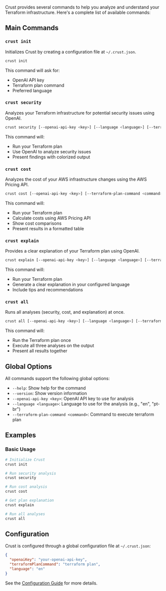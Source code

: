 Crust provides several commands to help you analyze and understand your Terraform infrastructure. Here's a complete list of available commands:

## Main Commands

### `crust init`

Initializes Crust by creating a configuration file at `~/.crust.json`.

```bash
crust init
```

This command will ask for:

- OpenAI API key
- Terraform plan command
- Preferred language

### `crust security`

Analyzes your Terraform infrastructure for potential security issues using OpenAI.

```bash
crust security [--openai-api-key <key>] [--language <language>] [--terraform-plan-command <command>]
```

This command will:

- Run your Terraform plan
- Use OpenAI to analyze security issues
- Present findings with colorized output

### `crust cost`

Analyzes the cost of your AWS infrastructure changes using the AWS Pricing API.

```bash
crust cost [--openai-api-key <key>] [--terraform-plan-command <command>]
```

This command will:

- Run your Terraform plan
- Calculate costs using AWS Pricing API
- Show cost comparisons
- Present results in a formatted table

### `crust explain`

Provides a clear explanation of your Terraform plan using OpenAI.

```bash
crust explain [--openai-api-key <key>] [--language <language>] [--terraform-plan-command <command>]
```

This command will:

- Run your Terraform plan
- Generate a clear explanation in your configured language
- Include tips and recommendations

### `crust all`

Runs all analyses (security, cost, and explanation) at once.

```bash
crust all [--openai-api-key <key>] [--language <language>] [--terraform-plan-command <command>]
```

This command will:

- Run the Terraform plan once
- Execute all three analyses on the output
- Present all results together

## Global Options

All commands support the following global options:

- `--help`: Show help for the command
- `--version`: Show version information
- `--openai-api-key <key>`: OpenAI API key to use for analysis
- `--language <language>`: Language to use for the analysis (e.g., "en", "pt-br")
- `--terraform-plan-command <command>`: Command to execute terraform plan

## Examples

### Basic Usage

```bash
# Initialize Crust
crust init

# Run security analysis
crust security

# Run cost analysis
crust cost

# Get plan explanation
crust explain

# Run all analyses
crust all
```

## Configuration

Crust is configured through a global configuration file at `~/.crust.json`:

```json
{
  "openaiKey": "your-openai-api-key",
  "terraformPlanCommand": "terraform plan",
  "language": "en"
}
```

See the [Configuration Guide](/docs/configuration.md) for more details.
